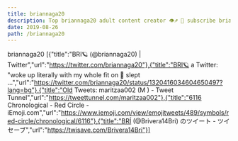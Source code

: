 ```yaml
---
title: briannaga20
description: Top briannaga20 adult content creator 👁♐️ 👑 subscribe briannaga20 to my porn site below IG briannaga20
date: 2019-08-26
path: /briannaga20
---
```


briannaga20
[{"title":"BRI🪐 (@briannaga20) | Twitter","url":"https://twitter.com/briannaga20"},{"title":"BRI🪐 a Twitter: \"woke up literally with my whole fit on 🤣 slept ...","url":"https://twitter.com/briannaga20/status/1320416034604650497?lang=bg"},{"title":"Old Tweets: maritzaa002 (M  ) - Tweet Tunnel","url":"https://tweettunnel.com/maritzaa002"},{"title":"6116 Chronological - Red Circle - iEmoji.com","url":"https://www.iemoji.com/view/emojitweets/489/symbols/red-circle/chronological/6116"},{"title":"BRÍ (@Brivera14Bri) のツイート - ツイセーブ","url":"https://twisave.com/Brivera14Bri"}]

